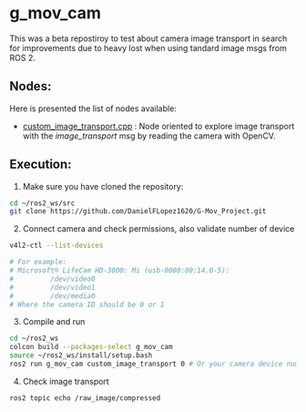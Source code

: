 # g_mov_cam

This was a beta repostiroy to test about camera image transport in search for improvements due to heavy lost when using tandard image msgs from ROS 2.

## Nodes:

Here is presented the list of nodes available:

- [custom_image_transport.cpp](/g_mov_cam/src/custom_image_transport.cpp) : Node oriented to explore image transport with the *image_transport* msg by reading the camera with OpenCV.

## Execution:

1. Make sure you have cloned the repository:

~~~bash
cd ~/ros2_ws/src
git clone https://github.com/DanielFLopez1620/G-Mov_Project.git
~~~

2. Connect camera and check permissions, also validate number of device

~~~bash
v4l2-ctl --list-devices

# For example:
# Microsoft® LifeCam HD-3000: Mi (usb-0000:00:14.0-5):
#         /dev/video0
#         /dev/video1
#         /dev/media0
# Where the camera ID should be 0 or 1
~~~

3. Compile and run

~~~bash
cd ~/ros2_ws
colcon build --packages-select g_mov_cam
source ~/ros2_ws/install/setup.bash
ros2 run g_mov_cam custom_image_transport 0 # Or your camera device number
~~~

4. Check image transport

~~~bash
ros2 topic echo /raw_image/compressed
~~~